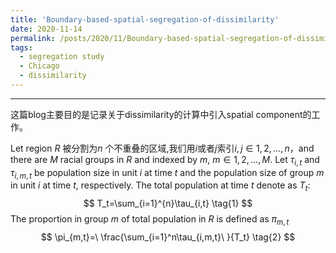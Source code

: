 ```yaml
---
title: 'Boundary-based-spatial-segregation-of-dissimilarity'
date: 2020-11-14
permalink: /posts/2020/11/Boundary-based-spatial-segregation-of-dissimilarity/
tags:
  - segregation study
  - Chicago
  - dissimilarity
---
```



------

这篇blog主要目的是记录关于dissimilarity的计算中引入spatial component的工作。

 Let region $R$ 被分割为$n$ 个不重叠的区域,我们用$i$或者$j$索引$i,j\in1,2,\ldots,n$，and there are $M$ racial groups in $R$ and indexed by $m$, $m\in1,2,\ldots,M$. Let $\tau_{i,t}$ and $\tau_{i,m,t}$ be population size in unit $i$ at time $t$ and the population size of group $m$ in unit $i$ at time $t$, respectively. The total population at time $t$ denote as $T_t$: 
$$
T_t=\sum_{i=1}^{n}\tau_{i,t}	\tag{1}
$$
The proportion in group $m$ of total population in $R$ is defined as $\pi_{m,t}$ 
$$
\pi_{m,t}=\ \frac{\sum_{i=1}^n\tau_{i,m,t}\ }{T_t}	\tag{2}
$$
